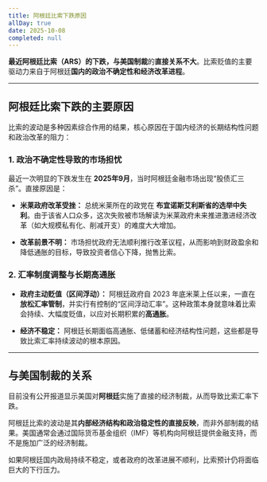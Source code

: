 ```yaml
---
title: 阿根廷比索下跌原因
allDay: true
date: 2025-10-08
completed: null
---
```

**最近阿根廷比索（ARS）的下跌，与美国制裁**的**直接关系不大**。比索贬值的主要驱动力来自于阿根廷**国内的政治不确定性和经济改革进程**。

---

## 阿根廷比索下跌的主要原因

比索的波动是多种因素综合作用的结果，核心原因在于国内经济的长期结构性问题和政治改革的阻力：

### 1. 政治不确定性导致的市场担忧

最近一次明显的下跌发生在 **2025年9月**，当时阿根廷金融市场出现“股债汇三杀”。直接原因是：

- **米莱政府改革受挫：** 总统米莱所在的政党在 **布宜诺斯艾利斯省的选举中失利**。由于该省人口众多，这次失败被市场解读为米莱政府未来推进激进经济改革（如大规模私有化、削减开支）的难度大大增加。
    
- **改革前景不明：** 市场担忧政府无法顺利推行改革议程，从而影响到财政盈余和降低通胀的目标，导致投资者信心下降，抛售比索。
    

### 2. 汇率制度调整与长期高通胀

- **政府主动贬值（区间浮动）：** 阿根廷政府自 2023 年底米莱上任以来，一直在**放松汇率管制**，并实行有控制的“区间浮动汇率”。这种政策本身就意味着比索会持续、大幅度贬值，以应对长期积累的**高通胀**。
    
- **经济不稳定：** 阿根廷长期面临高通胀、低储蓄和经济结构性问题，这些都是导致比索汇率持续波动的根本原因。
    

---

## 与美国制裁的关系

目前没有公开报道显示美国对**阿根廷**实施了直接的经济制裁，从而导致比索汇率下跌。

阿根廷比索的波动是其**内部经济结构和政治稳定性的直接反映**，而非外部制裁的结果。美国通常会通过国际货币基金组织（IMF）等机构向阿根廷提供金融支持，而不是施加广泛的经济制裁。

如果阿根廷国内政局持续不稳定，或者政府的改革进展不顺利，比索预计仍将面临巨大的下行压力。